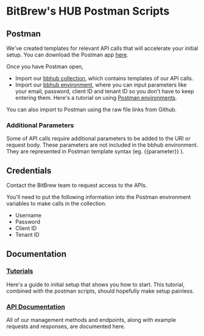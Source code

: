 # BitBrew's HUB Postman Scripts

## Postman

We've created templates for relevant API calls that will accelerate your initial
setup. You can download the Postman app [here](https://www.getpostman.com/).

Once you have Postman open,

- Import our [bbhub collection](bbhub.postman_collection), which contains templates of our API calls.
- Import our [bbhub environment](bbhub.postman_environment), where you can input parameters like your email, password, client ID and tenant ID so you don't have to keep entering them. Here's a tutorial on using [Postman environments](https://www.getpostman.com/docs/environments).

You can also import to Postman using the raw file links from Github.

### Additional Parameters

Some of API calls require additional parameters to be added to the URI or
request body. These parameters are not included in the bbhub environment. They
are represented in Postman template syntax (eg. {{parameter}} ).

## Credentials

Contact the BitBrew team to request access to the APIs.

You'll need to put the following information into the Postman environment
variables to make calls in the collection.

- Username
- Password
- Client ID
- Tenant ID

## Documentation

### [Tutorials](http://docs.hub.bitbrew.com/docs/getting-started)

Here's a guide to initial setup that shows you how to start. This tutorial,
combined with the postman scripts, should hopefully make setup painless.

### [API Documentation](http://docs.bbhub.apiary.io)

All of our management methods and endpoints, along with example requests and
responses, are documented here.
